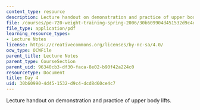 ```yaml
---
content_type: resource
description: Lecture handout on demonstration and practice of upper body lifts.
file: /courses/pe-720-weight-training-spring-2006/30b609904d451532d9c4dcd8d60ce4c7_day4.pdf
file_type: application/pdf
learning_resource_types:
- Lecture Notes
license: https://creativecommons.org/licenses/by-nc-sa/4.0/
ocw_type: OCWFile
parent_title: Lecture Notes
parent_type: CourseSection
parent_uid: 96340cb3-df30-faca-8e02-b90f42a224c0
resourcetype: Document
title: Day 4
uid: 30b60990-4d45-1532-d9c4-dcd8d60ce4c7
---
```

Lecture handout on demonstration and practice of upper body lifts.